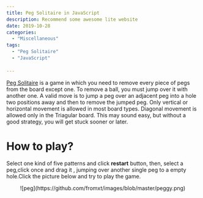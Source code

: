 ```yaml
---
title: Peg Solitaire in JavaScript
description: Recommend some awesome lite website
date: 2019-10-28
categories:
  - "Miscellaneous"
tags:
  - "Peg Solitaire"
  - "JavaScript"

---
```


[Peg Solitaire](https://en.wikipedia.org/wiki/Peg_solitaire) is a game in which you need to remove every piece of pegs from the board except one. To remove a ball, you must jump over it with another one. A valid move is to jump a peg over an adjacent peg into a hole two positions away and then to remove the jumped peg. Only vertical or horizontal movement is allowed in most board types. Diagonal movement is allowed only in the Triagular board. This may sound easy, but without a good strategy, you will get stuck sooner or later.
<!--more-->

# How to play?

Select one kind of five patterns  and click **restart** button, then, select a peg,click once and drag it , jumping over another single peg  to a empty hole.Click the picture below and try to play the game.
<center>![peg](https://github.com/fromxt/images/blob/master/peggy.png)</center>
